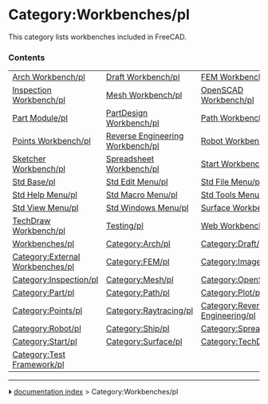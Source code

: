 # Category:Workbenches/pl
This category lists workbenches included in FreeCAD.

### Contents

|     |     |     |
| --- | --- | --- |
| [Arch Workbench/pl](Arch_Workbench/pl.md) | [Draft Workbench/pl](Draft_Workbench/pl.md) | [FEM Workbench/pl](FEM_Workbench/pl.md) |
| [Inspection Workbench/pl](Inspection_Workbench/pl.md) | [Mesh Workbench/pl](Mesh_Workbench/pl.md) | [OpenSCAD Workbench/pl](OpenSCAD_Workbench/pl.md) |
| [Part Module/pl](Part_Module/pl.md) | [PartDesign Workbench/pl](PartDesign_Workbench/pl.md) | [Path Workbench/pl](Path_Workbench/pl.md) |
| [Points Workbench/pl](Points_Workbench/pl.md) | [Reverse Engineering Workbench/pl](Reverse_Engineering_Workbench/pl.md) | [Robot Workbench/pl](Robot_Workbench/pl.md) |
| [Sketcher Workbench/pl](Sketcher_Workbench/pl.md) | [Spreadsheet Workbench/pl](Spreadsheet_Workbench/pl.md) | [Start Workbench/pl](Start_Workbench/pl.md) |
| [Std Base/pl](Std_Base/pl.md) | [Std Edit Menu/pl](Std_Edit_Menu/pl.md) | [Std File Menu/pl](Std_File_Menu/pl.md) |
| [Std Help Menu/pl](Std_Help_Menu/pl.md) | [Std Macro Menu/pl](Std_Macro_Menu/pl.md) | [Std Tools Menu/pl](Std_Tools_Menu/pl.md) |
| [Std View Menu/pl](Std_View_Menu/pl.md) | [Std Windows Menu/pl](Std_Windows_Menu/pl.md) | [Surface Workbench/pl](Surface_Workbench/pl.md) |
| [TechDraw Workbench/pl](TechDraw_Workbench/pl.md) | [Testing/pl](Testing/pl.md) | [Web Workbench/pl](Web_Workbench/pl.md) |
| [Workbenches/pl](Workbenches/pl.md) | [Category:Arch/pl](Category_Arch/pl.md) | [Category:Draft/pl](Category_Draft/pl.md) |
| [Category:External Workbenches/pl](Category_External_Workbenches/pl.md) | [Category:FEM/pl](Category_FEM/pl.md) | [Category:Image/pl](Category_Image/pl.md) |
| [Category:Inspection/pl](Category_Inspection/pl.md) | [Category:Mesh/pl](Category_Mesh/pl.md) | [Category:OpenSCAD/pl](Category_OpenSCAD/pl.md) |
| [Category:Part/pl](Category_Part/pl.md) | [Category:Path/pl](Category_Path/pl.md) | [Category:Plot/pl](Category_Plot/pl.md) |
| [Category:Points/pl](Category_Points/pl.md) | [Category:Raytracing/pl](Category_Raytracing/pl.md) | [Category:Reverse Engineering/pl](Category_Reverse_Engineering/pl.md) |
| [Category:Robot/pl](Category_Robot/pl.md) | [Category:Ship/pl](Category_Ship/pl.md) | [Category:Spreadsheet/pl](Category_Spreadsheet/pl.md) |
| [Category:Start/pl](Category_Start/pl.md) | [Category:Surface/pl](Category_Surface/pl.md) | [Category:TechDraw/pl](Category_TechDraw/pl.md) |
| [Category:Test Framework/pl](Category_Test_Framework/pl.md) |



---
⏵ [documentation index](../README.md) > Category:Workbenches/pl
